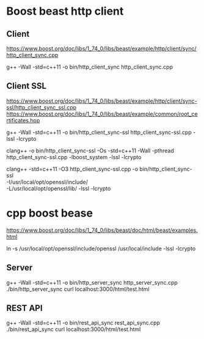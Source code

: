# Boost beast http client

## Client
https://www.boost.org/doc/libs/1_74_0/libs/beast/example/http/client/sync/http_client_sync.cpp

g++ -Wall -std=c++11 -o bin/http_client_sync http_client_sync.cpp

## Client SSL
https://www.boost.org/doc/libs/1_74_0/libs/beast/example/http/client/sync-ssl/http_client_sync_ssl.cpp
https://www.boost.org/doc/libs/1_74_0/libs/beast/example/common/root_certificates.hpp

g++ -Wall -std=c++11 -o bin/http_client_sync-ssl http_client_sync-ssl.cpp -lssl -lcrypto

clang++ -o bin/http_client_sync-ssl -Os -std=c++11 -Wall -pthread http_client_sync-ssl.cpp -lboost_system -lssl -lcrypto

clang++ -std=c++11 -O3 http_client_sync-ssl.cpp -o bin/http_client_sync-ssl \
          -I/usr/local/opt/openssl/include/ \
          -L/usr/local/opt/openssl/lib/ -lssl -lcrypto
# cpp boost bease

https://www.boost.org/doc/libs/1_74_0/libs/beast/doc/html/beast/examples.html

ln -s /usr/local/opt/openssl/include/openssl /usr/local/include
-lssl -lcrypto

## Server
g++ -Wall -std=c++11 -o bin/http_server_sync http_server_sync.cpp
./bin/http_server_sync
curl localhost:3000/html/test.html

## REST API

g++ -Wall -std=c++11 -o bin/rest_api_sync rest_api_sync.cpp
./bin/rest_api_sync
curl localhost:3000/html/test.html

